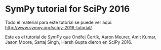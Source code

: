 SymPy tutorial for SciPy 2016
=============================

Todo el material para este tutorial se puede ver aquí: http://www.sympy.org/scipy-2016-tutorial/

Este es el tutorial de *SymPy* que Ondřej Čertík, Aaron Meurer, Amit Kumar, Jason Moore,
Sartaj Singh, Harsh Gupta dieron en SciPy 2016.

